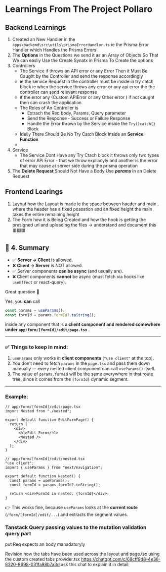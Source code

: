 # **Learnings From The Project Pollaro**

## Backend Learnings

1. Created an New Handler in the `apps\backend\src\utils\prismaErrorHandler.ts` ie the Prisma Error Handler which Handles the Prisma Errors
2. The **Options** in the Questions we send it as an Array of Objects So That We can easliy Use the Create Synatx in Prisma To Create the options
3. Controllers
   * The Service if throws an API error or any Error Then it Must Be Caught by the Controller and send the response accordingly
   * ie the service Request in the controller must be inside in try catch block ie when the service throws any error or any api error the the controller can send relevant response
   * if the error any (Custom APIError or any Other error ) if not caught then can crash the application
   * The Roles of An Controller is
     * Extrach the Req body, Params, Query parameter
     * Send the Response - Success or Failure Response
     * Handle the Error thrown by the Service inside the `Try()catch{}` Block
   * Idelly There Should Be No Try Catch Block Inside an **Service Function**
   * 
4. Service
   * The Service Dont Have any Try Ctach block it throws only two types of error APi Error - that we throw expliacyly and another is the error that may cause at server side during the prisma operation
5. The **Delete Request** Should Not Have a Body Use ***params*** in an Delete Request

## Frontend Learings

1. Layout how the Layout is made ie the space between haeder and main , where the header has a fixed posostion and an fixed height the main takes the entire remaining height
2. The Form how it is Being Created and how the hook is getting the presigned url and uploading the files -> understand and document this 🟥🟥🟥

## 🔹 4. Summary

* ✅ **Server → Client** is allowed.
* ❌ **Client → Server** is NOT allowed.
* ✅ Server components **can be async** (and usually are).
* ❌ Client components **cannot** be async (must fetch via hooks like `useEffect` or react-query).

Great question 🚀

Yes, you **can** call

```ts
const params = useParams();
const formId = params.formId?.toString();
```

inside any component that is  **a client component and rendered somewhere under `app/form/[formId]/edit/page.tsx`** .

---

### ✅ Things to keep in mind:

1. `useParams` only works in **client components** (`"use client"` at the top).
2. You don’t need to fetch `params` in the `page.tsx` and pass them down manually — every nested client component can call `useParams()` itself.
3. The value of `params.formId` will be the same everywhere in that route tree, since it comes from the `[formId]` dynamic segment.

---

### Example:

```tsx
// app/form/[formId]/edit/page.tsx
import Nested from "./nested";

export default function EditFormPage() {
  return (
    <div>
      <h1>Edit Form</h1>
      <Nested />
    </div>
  );
}
```

```tsx
// app/form/[formId]/edit/nested.tsx
"use client";
import { useParams } from "next/navigation";

export default function Nested() {
  const params = useParams();
  const formId = params.formId?.toString();

  return <div>FormId in nested: {formId}</div>;
}
```

👉 This works fine, because `useParams` looks at the **current route** (`/form/[formId]/edit/...`) and extracts the segment values.

### Tanstack Query passing values to the mutation validation query part

put Req expects an body manadatoryly


Revision how the tabs have been used across the layout and page.tsx using the custom created tabs provider.tsx https://chatgpt.com/c/68cff9d8-4e38-8320-8698-031fa88b7a3d ask this chat to explain it in detail
